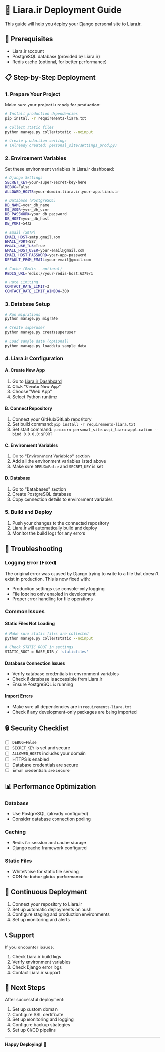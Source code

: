 # 🚀 Liara.ir Deployment Guide

This guide will help you deploy your Django personal site to Liara.ir.

## 🔧 Prerequisites

- Liara.ir account
- PostgreSQL database (provided by Liara.ir)
- Redis cache (optional, for better performance)

## 📋 Step-by-Step Deployment

### 1. Prepare Your Project

Make sure your project is ready for production:

```bash
# Install production dependencies
pip install -r requirements-liara.txt

# Collect static files
python manage.py collectstatic --noinput

# Create production settings
# (Already created: personal_site/settings_prod.py)
```

### 2. Environment Variables

Set these environment variables in Liara.ir dashboard:

```bash
# Django Settings
SECRET_KEY=your-super-secret-key-here
DEBUG=False
ALLOWED_HOSTS=your-domain.liara.ir,your-app.liara.ir

# Database (PostgreSQL)
DB_NAME=your_db_name
DB_USER=your_db_user
DB_PASSWORD=your_db_password
DB_HOST=your_db_host
DB_PORT=5432

# Email (SMTP)
EMAIL_HOST=smtp.gmail.com
EMAIL_PORT=587
EMAIL_USE_TLS=True
EMAIL_HOST_USER=your-email@gmail.com
EMAIL_HOST_PASSWORD=your-app-password
DEFAULT_FROM_EMAIL=your-email@gmail.com

# Cache (Redis - optional)
REDIS_URL=redis://your-redis-host:6379/1

# Rate Limiting
CONTACT_RATE_LIMIT=3
CONTACT_RATE_LIMIT_WINDOW=300
```

### 3. Database Setup

```bash
# Run migrations
python manage.py migrate

# Create superuser
python manage.py createsuperuser

# Load sample data (optional)
python manage.py loaddata sample_data
```

### 4. Liara.ir Configuration

#### A. Create New App
1. Go to [Liara.ir Dashboard](https://console.liara.ir)
2. Click "Create New App"
3. Choose "Web App"
4. Select Python runtime

#### B. Connect Repository
1. Connect your GitHub/GitLab repository
2. Set build command: `pip install -r requirements-liara.txt`
3. Set start command: `gunicorn personal_site.wsgi_liara:application --bind 0.0.0.0:$PORT`

#### C. Environment Variables
1. Go to "Environment Variables" section
2. Add all the environment variables listed above
3. Make sure `DEBUG=False` and `SECRET_KEY` is set

#### D. Database
1. Go to "Databases" section
2. Create PostgreSQL database
3. Copy connection details to environment variables

### 5. Build and Deploy

1. Push your changes to the connected repository
2. Liara.ir will automatically build and deploy
3. Monitor the build logs for any errors

## 🐛 Troubleshooting

### Logging Error (Fixed)
The original error was caused by Django trying to write to a file that doesn't exist in production. This is now fixed with:
- Production settings use console-only logging
- File logging only enabled in development
- Proper error handling for file operations

### Common Issues

#### Static Files Not Loading
```bash
# Make sure static files are collected
python manage.py collectstatic --noinput

# Check STATIC_ROOT in settings
STATIC_ROOT = BASE_DIR / 'staticfiles'
```

#### Database Connection Issues
- Verify database credentials in environment variables
- Check if database is accessible from Liara.ir
- Ensure PostgreSQL is running

#### Import Errors
- Make sure all dependencies are in `requirements-liara.txt`
- Check if any development-only packages are being imported

## 🔒 Security Checklist

- [ ] `DEBUG=False`
- [ ] `SECRET_KEY` is set and secure
- [ ] `ALLOWED_HOSTS` includes your domain
- [ ] HTTPS is enabled
- [ ] Database credentials are secure
- [ ] Email credentials are secure

## 📊 Performance Optimization

### Database
- Use PostgreSQL (already configured)
- Consider database connection pooling

### Caching
- Redis for session and cache storage
- Django cache framework configured

### Static Files
- WhiteNoise for static file serving
- CDN for better global performance

## 🔄 Continuous Deployment

1. Connect your repository to Liara.ir
2. Set up automatic deployments on push
3. Configure staging and production environments
4. Set up monitoring and alerts

## 📞 Support

If you encounter issues:
1. Check Liara.ir build logs
2. Verify environment variables
3. Check Django error logs
4. Contact Liara.ir support

## 🎯 Next Steps

After successful deployment:
1. Set up custom domain
2. Configure SSL certificate
3. Set up monitoring and logging
4. Configure backup strategies
5. Set up CI/CD pipeline

---

**Happy Deploying! 🚀**
